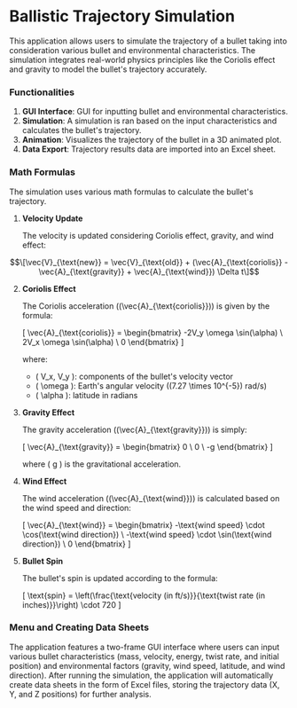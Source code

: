# Ballistic Trajectory Simulation

This application allows users to simulate the trajectory of a bullet taking into consideration various bullet and environmental characteristics. 
The simulation integrates real-world physics principles like the Coriolis effect and gravity to model the bullet's trajectory accurately.

### Functionalities

1. **GUI Interface**: GUI for inputting bullet and environmental characteristics.
2. **Simulation**: A simulation is ran based on the input characteristics and calculates the bullet's trajectory.
3. **Animation**: Visualizes the trajectory of the bullet in a 3D animated plot.
4. **Data Export**: Trajectory results data are imported into an Excel sheet.

### Math Formulas

The simulation uses various math formulas to calculate the bullet's trajectory.

1. **Velocity Update**
   
   The velocity is updated considering Coriolis effect, gravity, and wind effect:
   
$$\[\vec{V}_{\text{new}} = \vec{V}_{\text{old}} + (\vec{A}_{\text{coriolis}} - \vec{A}_{\text{gravity}} + \vec{A}_{\text{wind}}) \Delta t\]$$
   
2. **Coriolis Effect**
   
   The Coriolis acceleration (\(\vec{A}_{\text{coriolis}}\)) is given by the formula:

   \[
   \vec{A}_{\text{coriolis}} = \begin{bmatrix} -2V_y \omega \sin(\alpha) \\ 2V_x \omega \sin(\alpha) \\ 0 \end{bmatrix}
   \]
   
   where:
   - \( V_x, V_y \): components of the bullet's velocity vector
   - \( \omega \): Earth's angular velocity (\(7.27 \times 10^{-5}\) rad/s)
   - \( \alpha \): latitude in radians

3. **Gravity Effect**
   
   The gravity acceleration (\(\vec{A}_{\text{gravity}}\)) is simply:
   
   \[
   \vec{A}_{\text{gravity}} = \begin{bmatrix} 0 \\ 0 \\ -g \end{bmatrix}
   \]
   
   where \( g \) is the gravitational acceleration.

4. **Wind Effect**
   
   The wind acceleration (\(\vec{A}_{\text{wind}}\)) is calculated based on the wind speed and direction:
   
   \[
   \vec{A}_{\text{wind}} = \begin{bmatrix} -\text{wind speed} \cdot \cos(\text{wind direction}) \\ -\text{wind speed} \cdot \sin(\text{wind direction}) \\ 0 \end{bmatrix}
   \]

5. **Bullet Spin**
   
   The bullet's spin is updated according to the formula:

   \[
   \text{spin} = \left(\frac{\text{velocity (in ft/s)}}{\text{twist rate (in inches)}}\right) \cdot 720
   \]

### Menu and Creating Data Sheets

The application features a two-frame GUI interface where users can input various bullet characteristics (mass, velocity, energy, twist rate, and initial position) and environmental factors 
(gravity, wind speed, latitude, and wind direction). After running the simulation, the application will automatically create data sheets in the form of Excel files, storing the trajectory data (X, Y, and Z positions) for further analysis.

